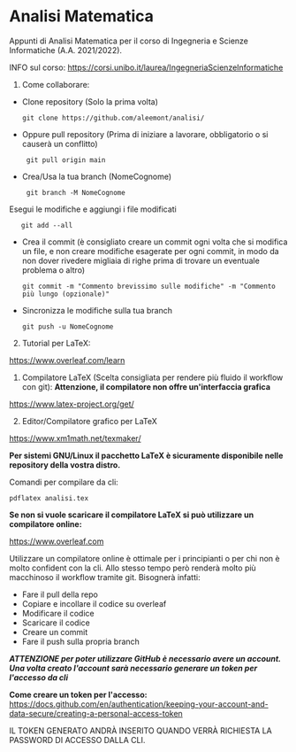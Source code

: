 # Analisi Matematica
Appunti di Analisi Matematica per il corso di Ingegneria e Scienze Informatiche (A.A. 2021/2022).

INFO sul corso: https://corsi.unibo.it/laurea/IngegneriaScienzeInformatiche

1. Come collaborare:

- Clone repository (Solo la prima volta)

      git clone https://github.com/aleemont/analisi/

- Oppure pull repository (Prima di iniziare a lavorare, obbligatorio o si causerà un conflitto)

       git pull origin main

- Crea/Usa la tua branch (NomeCognome)

       git branch -M NomeCognome

 Esegui le modifiche e aggiungi i file modificati

       git add --all

- Crea il commit (è consigliato creare un commit ogni volta che si modifica un file, e non creare modifiche esagerate per ogni commit, in modo da non dover
rivedere migliaia di righe prima di trovare un eventuale problema o altro)

      git commit -m "Commento brevissimo sulle modifiche" -m "Commento più lungo (opzionale)"

- Sincronizza le modifiche sulla tua branch

      git push -u NomeCognome

2. Tutorial per LaTeX:

https://www.overleaf.com/learn

  1. Compilatore LaTeX (Scelta consigliata per rendere più fluido il workflow con git):
  **Attenzione, il compilatore non offre un'interfaccia grafica**

https://www.latex-project.org/get/

  2. Editor/Compilatore grafico per LaTeX

https://www.xm1math.net/texmaker/

**Per sistemi GNU/Linux il pacchetto LaTeX è sicuramente disponibile nelle repository della vostra distro.**

Comandi per compilare da cli:

    pdflatex analisi.tex

**Se non si vuole scaricare il compilatore LaTeX si può utilizzare un compilatore online:**

https://www.overleaf.com

Utilizzare un compilatore online è ottimale per i principianti o per chi non è molto confident con la cli. Allo stesso tempo però renderà molto più macchinoso il workflow tramite git.
Bisognerà infatti:

  - Fare il pull della repo
  - Copiare e incollare il codice su overleaf
  - Modificare il codice
  - Scaricare il codice
  - Creare un commit
  - Fare il push sulla propria branch

***ATTENZIONE per poter utilizzare GitHub è necessario avere un account. 
  Una volta creato l'account sarà necessario generare un token per l'accesso da cli***
  
  **Come creare un token per l'accesso:** https://docs.github.com/en/authentication/keeping-your-account-and-data-secure/creating-a-personal-access-token
  
  IL TOKEN GENERATO ANDRÀ INSERITO QUANDO VERRÀ RICHIESTA LA PASSWORD DI ACCESSO DALLA CLI. 
  
